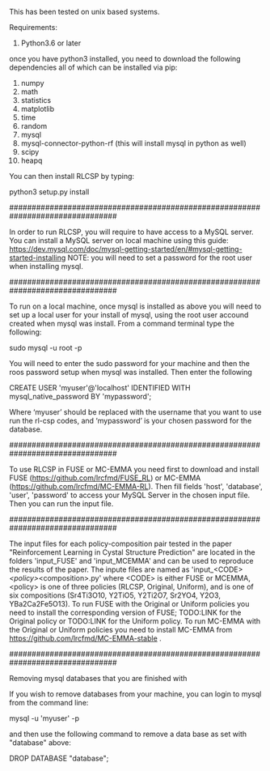 This has been tested on unix based systems.

Requirements:

1) Python3.6 or later

once you have python3 installed, you need to download the following 
dependencies all of which can be installed via pip:

1) numpy
2) math
3) statistics
4) matplotlib
5) time
6) random
7) mysql
8) mysql-connector-python-rf (this will install mysql in python as well)
9) scipy
10) heapq

You can then install RLCSP by typing:

python3 setup.py install

################################################################################

In order to run RLCSP, you will require to have access to a MySQL server.
You can install a MySQL server on local machine using this guide:
https://dev.mysql.com/doc/mysql-getting-started/en/#mysql-getting-started-installing
NOTE: you will need to set a password for the root user when installing mysql.

################################################################################

To run on a local machine, once mysql is installed as above you will need to set up a 
local user for your install of mysql, using the root user accound created when mysql
was install. From a command terminal type the following:

sudo mysql -u root -p

You will need to enter the sudo password for your machine and then the roos password
setup when mysql was installed. Then enter the following

CREATE USER 'myuser'@'localhost' IDENTIFIED WITH mysql_native_password BY 'mypassword';

Where ‘myuser’ should be replaced with the username that you want to use run the rl-csp 
codes, and ‘mypassword’ is your chosen password for the database.


################################################################################

To use RLCSP in FUSE or MC-EMMA you need first to download and install FUSE (https://github.com/lrcfmd/FUSE_RL)
or MC-EMMA (https://github.com/lrcfmd/MC-EMMA-RL). Then fill fields 'host', 'database', 'user', 'password' 
to access your MySQL Server in the chosen input file. Then you can run the input file. 

################################################################################

The input files for each policy-composition pair tested in the paper "Reinforcement Learning in Cystal Structure Prediction" are located in the folders 'input_FUSE' and 'input_MCEMMA' and can be used to reproduce the results of the paper. The inpute files are named as 'input_\<CODE\>_\<policy\>_\<composition\>.py' where \<CODE\> is either FUSE or MCEMMA, \<policy\> is one of three policies (RLCSP, Original, Uniform), and <composition> is one of six compositions (Sr4Ti3O10, Y2TiO5, Y2Ti2O7, Sr2YO4, Y2O3, YBa2Ca2Fe5O13). 
To run FUSE with the Original or Uniform policies you need to install the corresponding version of FUSE; TODO:LINK for the Original policy or TODO:LINK for the Uniform policy.
To run MC-EMMA with the Original or Uniform policies you need to install MC-EMMA from https://github.com/lrcfmd/MC-EMMA-stable .

################################################################################

Removing mysql databases that you are finished with

If you wish to remove databases from your machine, you can login to mysql from the command line:

mysql -u 'myuser' -p

and then use the following command to remove a data base as set with "database" above:

DROP DATABASE "database";


